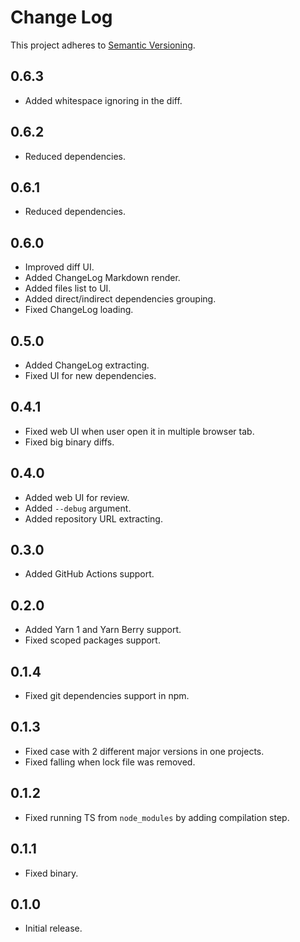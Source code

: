 # Change Log

This project adheres to [Semantic Versioning](http://semver.org/).

## 0.6.3

- Added whitespace ignoring in the diff.

## 0.6.2

- Reduced dependencies.

## 0.6.1

- Reduced dependencies.

## 0.6.0

- Improved diff UI.
- Added ChangeLog Markdown render.
- Added files list to UI.
- Added direct/indirect dependencies grouping.
- Fixed ChangeLog loading.

## 0.5.0

- Added ChangeLog extracting.
- Fixed UI for new dependencies.

## 0.4.1

- Fixed web UI when user open it in multiple browser tab.
- Fixed big binary diffs.

## 0.4.0

- Added web UI for review.
- Added `--debug` argument.
- Added repository URL extracting.

## 0.3.0

- Added GitHub Actions support.

## 0.2.0

- Added Yarn 1 and Yarn Berry support.
- Fixed scoped packages support.

## 0.1.4

- Fixed git dependencies support in npm.

## 0.1.3

- Fixed case with 2 different major versions in one projects.
- Fixed falling when lock file was removed.

## 0.1.2

- Fixed running TS from `node_modules` by adding compilation step.

## 0.1.1

- Fixed binary.

## 0.1.0

- Initial release.
